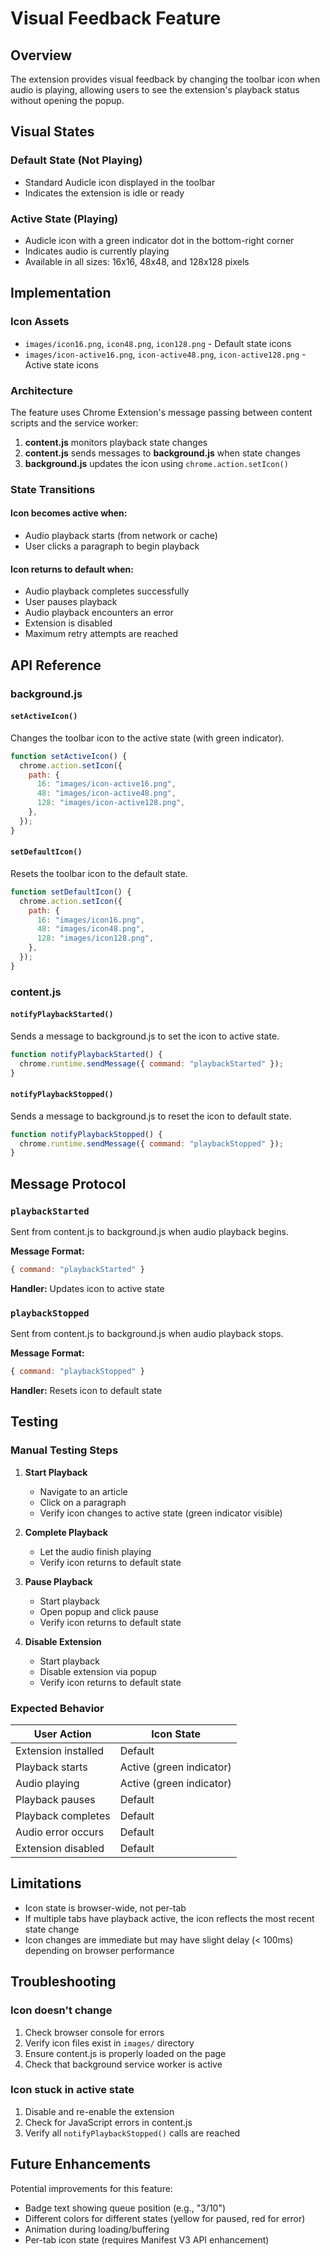 # Visual Feedback Feature

## Overview
The extension provides visual feedback by changing the toolbar icon when audio is playing, allowing users to see the extension's playback status without opening the popup.

## Visual States

### Default State (Not Playing)
- Standard Audicle icon displayed in the toolbar
- Indicates the extension is idle or ready

### Active State (Playing)
- Audicle icon with a green indicator dot in the bottom-right corner
- Indicates audio is currently playing
- Available in all sizes: 16x16, 48x48, and 128x128 pixels

## Implementation

### Icon Assets
- `images/icon16.png`, `icon48.png`, `icon128.png` - Default state icons
- `images/icon-active16.png`, `icon-active48.png`, `icon-active128.png` - Active state icons

### Architecture
The feature uses Chrome Extension's message passing between content scripts and the service worker:

1. **content.js** monitors playback state changes
2. **content.js** sends messages to **background.js** when state changes
3. **background.js** updates the icon using `chrome.action.setIcon()`

### State Transitions

#### Icon becomes active when:
- Audio playback starts (from network or cache)
- User clicks a paragraph to begin playback

#### Icon returns to default when:
- Audio playback completes successfully
- User pauses playback
- Audio playback encounters an error
- Extension is disabled
- Maximum retry attempts are reached

## API Reference

### background.js

#### `setActiveIcon()`
Changes the toolbar icon to the active state (with green indicator).

```javascript
function setActiveIcon() {
  chrome.action.setIcon({
    path: {
      16: "images/icon-active16.png",
      48: "images/icon-active48.png",
      128: "images/icon-active128.png",
    },
  });
}
```

#### `setDefaultIcon()`
Resets the toolbar icon to the default state.

```javascript
function setDefaultIcon() {
  chrome.action.setIcon({
    path: {
      16: "images/icon16.png",
      48: "images/icon48.png",
      128: "images/icon128.png",
    },
  });
}
```

### content.js

#### `notifyPlaybackStarted()`
Sends a message to background.js to set the icon to active state.

```javascript
function notifyPlaybackStarted() {
  chrome.runtime.sendMessage({ command: "playbackStarted" });
}
```

#### `notifyPlaybackStopped()`
Sends a message to background.js to reset the icon to default state.

```javascript
function notifyPlaybackStopped() {
  chrome.runtime.sendMessage({ command: "playbackStopped" });
}
```

## Message Protocol

### `playbackStarted`
Sent from content.js to background.js when audio playback begins.

**Message Format:**
```javascript
{ command: "playbackStarted" }
```

**Handler:** Updates icon to active state

### `playbackStopped`
Sent from content.js to background.js when audio playback stops.

**Message Format:**
```javascript
{ command: "playbackStopped" }
```

**Handler:** Resets icon to default state

## Testing

### Manual Testing Steps

1. **Start Playback**
   - Navigate to an article
   - Click on a paragraph
   - Verify icon changes to active state (green indicator visible)

2. **Complete Playback**
   - Let the audio finish playing
   - Verify icon returns to default state

3. **Pause Playback**
   - Start playback
   - Open popup and click pause
   - Verify icon returns to default state

4. **Disable Extension**
   - Start playback
   - Disable extension via popup
   - Verify icon returns to default state

### Expected Behavior

| User Action | Icon State |
|------------|-----------|
| Extension installed | Default |
| Playback starts | Active (green indicator) |
| Audio playing | Active (green indicator) |
| Playback pauses | Default |
| Playback completes | Default |
| Audio error occurs | Default |
| Extension disabled | Default |

## Limitations

- Icon state is browser-wide, not per-tab
- If multiple tabs have playback active, the icon reflects the most recent state change
- Icon changes are immediate but may have slight delay (< 100ms) depending on browser performance

## Troubleshooting

### Icon doesn't change
1. Check browser console for errors
2. Verify icon files exist in `images/` directory
3. Ensure content.js is properly loaded on the page
4. Check that background service worker is active

### Icon stuck in active state
1. Disable and re-enable the extension
2. Check for JavaScript errors in content.js
3. Verify all `notifyPlaybackStopped()` calls are reached

## Future Enhancements

Potential improvements for this feature:
- Badge text showing queue position (e.g., "3/10")
- Different colors for different states (yellow for paused, red for error)
- Animation during loading/buffering
- Per-tab icon state (requires Manifest V3 API enhancement)
